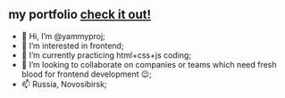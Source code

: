 ## my portfolio [check it out!](https://yammyproj.github.io/portfolio/)
- 👋 Hi, I’m @yammyproj;
- 👀 I’m interested in frontend;
- 🌱 I’m currently practicing html+css+js coding;
- 💞️ I’m looking to collaborate on companies or teams which need fresh blood for frontend development 😉;
- 📫 Russia, Novosibirsk;

<!---
yammyproj/yammyproj is a ✨ special ✨ repository because its `README.md` (this file) appears on your GitHub profile.
You can click the Preview link to take a look at your changes.
--->

